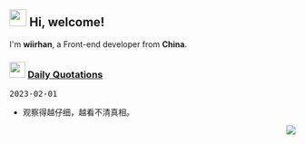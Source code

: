 <h2> <img src="https://emojis.slackmojis.com/emojis/images/1577982316/7421/typingcat.gif?1577982316" width="30" /> Hi, welcome! </h2>

I'm **wiirhan**, a Front-end developer from **China**.

<h3> <img src="https://emojis.slackmojis.com/emojis/images/1621024394/39092/cat-roll.gif?1621024394" width="28" /> <a href="https://github.com/xrkffgg/xrkffgg/blob/master/quotations.md"> Daily Quotations</a></h3>

<kbd>2023-02-01</kbd>

- 观察得越仔细，越看不清真相。

<!-- Randomly taken from quotations.md -->

<p align="right">
<img src="https://visitor-badge.glitch.me/badge?page_id=wiirhan.wiirhan" />
</p>
